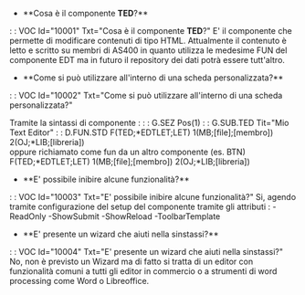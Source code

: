 - \*\*Cosa è il componente **TED**?\*\*

 :  : VOC Id="10001" Txt="Cosa è il componente **TED**?"
 E' il componente che permette di modificare contenuti di tipo HTML. Attualmente il contenuto è  letto e scritto su membri di AS400 in quanto utilizza le medesime FUN del componente EDT ma  in futuro il repository dei dati potrà essere tutt'altro.

- \*\*Come si può utilizzare all'interno di una scheda personalizzata?\*\*

 :  : VOC Id="10002" Txt="Come si può utilizzare all'interno di una scheda personalizzata?"

Tramite la sintassi di componente :    :  : G.SEZ Pos(1)                      :  : G.SUB.TED Tit="Mio Text Editor"        :  : D.FUN.STD F(TED;\*EDTLET;LET) 1(MB;[file];[membro]) 2(OJ;\*LIB;[libreria])   
 oppure richiamato come fun da un altro componente (es. BTN)             
 F(TED;\*EDTLET;LET) 1(MB;[file];[membro]) 2(OJ;\*LIB;[libreria])           
- \*\*E' possibile inibire alcune funzionalità?\*\*

 :  : VOC Id="10003" Txt="E' possibile inibire alcune funzionalità?"
 Si, agendo tramite configurazione del setup del componente tramite gli attributi :   -ReadOnly                                                                           -ShowSubmit                                                                           -ShowReload                                                                           -ToolbarTemplate

- \*\*E' presente un wizard che aiuti nella sinstassi?\*\*

 :  : VOC Id="10004" Txt="E' presente un wizard che aiuti nella sinstassi?"
No, non è previsto un Wizard ma di fatto si tratta di un editor con funzionalità comuni a tutti gli editor in commercio o a strumenti di word processing come Word o Libreoffice.
